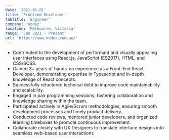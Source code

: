 ```yaml
---
date: '2021-01-01'
title: 'Frontend Developer'
tabTitle: 'Engineer'
company: 'Kodez'
location: 'Melbourne, Victoria'
range: 'Jan 2021 - Present'
url: 'https://www.kodez.com.au/'
---
```


- Contributed to the development of performant and visually appealing user interfaces using React.js, JavaScript (ES2017), HTML, and CSS/SCSS.
- Gained 3+ years of hands-on experience as a Front-End React Developer, demonstrating expertise in Typescript and in-depth knowledge of React concepts.
- Successfully refactored technical debt to improve code maintainability and scalability.
- Engaged in pair programming sessions, fostering collaboration and knowledge sharing within the team.
- Participated actively in Agile/Scrum methodologies, ensuring smooth development processes and timely product delivery.
- Conducted code reviews, mentored junior developers, and organized learning timeboxes to promote continuous improvement.
- Collaborate closely with UX Designers to translate interface designs into seamless web-based user interactions
